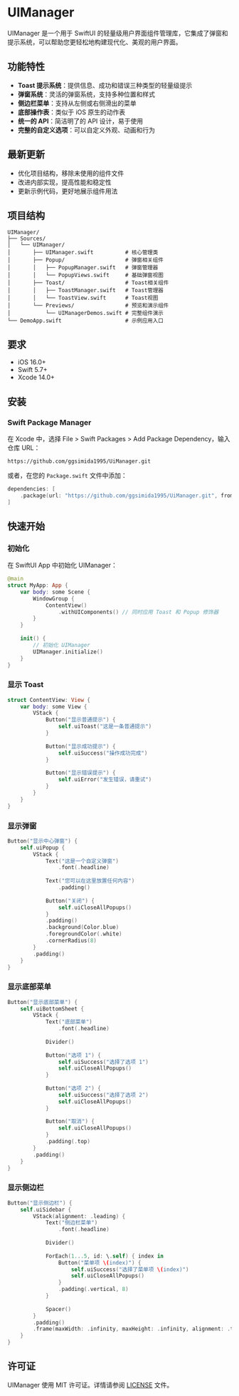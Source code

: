 # UIManager

UIManager 是一个用于 SwiftUI 的轻量级用户界面组件管理库，它集成了弹窗和提示系统，可以帮助您更轻松地构建现代化、美观的用户界面。

## 功能特性

- **Toast 提示系统**：提供信息、成功和错误三种类型的轻量级提示
- **弹窗系统**：灵活的弹窗系统，支持多种位置和样式
- **侧边栏菜单**：支持从左侧或右侧滑出的菜单
- **底部操作表**：类似于 iOS 原生的动作表
- **统一的 API**：简洁明了的 API 设计，易于使用
- **完整的自定义选项**：可以自定义外观、动画和行为

## 最新更新

- 优化项目结构，移除未使用的组件文件
- 改进内部实现，提高性能和稳定性
- 更新示例代码，更好地展示组件用法

## 项目结构

```
UIManager/
├── Sources/
│   └── UIManager/
│       ├── UIManager.swift          # 核心管理类
│       ├── Popup/                   # 弹窗相关组件
│       │   ├── PopupManager.swift   # 弹窗管理器
│       │   └── PopupViews.swift     # 基础弹窗视图
│       ├── Toast/                   # Toast相关组件
│       │   ├── ToastManager.swift   # Toast管理器
│       │   └── ToastView.swift      # Toast视图
│       └── Previews/                # 预览和演示组件
│           └── UIManagerDemos.swift # 完整组件演示
└── DemoApp.swift                    # 示例应用入口
```

## 要求

- iOS 16.0+
- Swift 5.7+
- Xcode 14.0+

## 安装

### Swift Package Manager

在 Xcode 中，选择 File > Swift Packages > Add Package Dependency，输入仓库 URL：

```
https://github.com/ggsimida1995/UiManager.git
```

或者，在您的 `Package.swift` 文件中添加：

```swift
dependencies: [
    .package(url: "https://github.com/ggsimida1995/UiManager.git", from: "1.0.0")
]
```

## 快速开始

### 初始化

在 SwiftUI App 中初始化 UIManager：

```swift
@main
struct MyApp: App {
    var body: some Scene {
        WindowGroup {
            ContentView()
                .withUIComponents() // 同时应用 Toast 和 Popup 修饰器
        }
    }
    
    init() {
        // 初始化 UIManager
        UIManager.initialize()
    }
}
```

### 显示 Toast

```swift
struct ContentView: View {
    var body: some View {
        VStack {
            Button("显示普通提示") {
                self.uiToast("这是一条普通提示")
            }
            
            Button("显示成功提示") {
                self.uiSuccess("操作成功完成")
            }
            
            Button("显示错误提示") {
                self.uiError("发生错误，请重试")
            }
        }
    }
}
```

### 显示弹窗

```swift
Button("显示中心弹窗") {
    self.uiPopup {
        VStack {
            Text("这是一个自定义弹窗")
                .font(.headline)
            
            Text("您可以在这里放置任何内容")
                .padding()
            
            Button("关闭") {
                self.uiCloseAllPopups()
            }
            .padding()
            .background(Color.blue)
            .foregroundColor(.white)
            .cornerRadius(8)
        }
        .padding()
    }
}
```

### 显示底部菜单

```swift
Button("显示底部菜单") {
    self.uiBottomSheet {
        VStack {
            Text("底部菜单")
                .font(.headline)
            
            Divider()
            
            Button("选项 1") {
                self.uiSuccess("选择了选项 1")
                self.uiCloseAllPopups()
            }
            
            Button("选项 2") {
                self.uiSuccess("选择了选项 2")
                self.uiCloseAllPopups()
            }
            
            Button("取消") {
                self.uiCloseAllPopups()
            }
            .padding(.top)
        }
        .padding()
    }
}
```

### 显示侧边栏

```swift
Button("显示侧边栏") {
    self.uiSidebar {
        VStack(alignment: .leading) {
            Text("侧边栏菜单")
                .font(.headline)
            
            Divider()
            
            ForEach(1...5, id: \.self) { index in
                Button("菜单项 \(index)") {
                    self.uiSuccess("选择了菜单项 \(index)")
                    self.uiCloseAllPopups()
                }
                .padding(.vertical, 8)
            }
            
            Spacer()
        }
        .padding()
        .frame(maxWidth: .infinity, maxHeight: .infinity, alignment: .topLeading)
    }
}
```

## 许可证

UIManager 使用 MIT 许可证。详情请参阅 [LICENSE](LICENSE) 文件。
